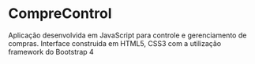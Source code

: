# CompreControl
Aplicação desenvolvida em JavaScript para controle e gerenciamento de compras.
Interface construida em HTML5, CSS3 com a utilização framework do Bootstrap 4
